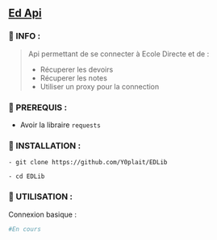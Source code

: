 ## [Ed Api](https://github.com/Y0plait/EcoleDirecte-Library)

### 📍 INFO :

> Api permettant de se connecter à Ecole Directe et de :</br>
> - Récuperer les devoirs
> - Récuperer les notes
> - Utiliser un proxy pour la connection

### 📍 PREREQUIS : 

- Avoir la libraire `requests`

### 📍 INSTALLATION :

```shell
- git clone https://github.com/Y0plait/EDLib

- cd EDLib
```

### 📍 UTILISATION :

Connexion basique :

```python
#En cours
```
